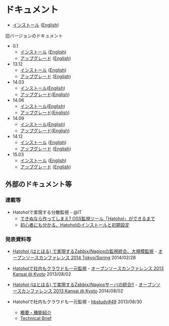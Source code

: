 ドキュメント
==========

- [インストール](/docs/install/15.06/ja/) ([English](/docs/install/15.06/en/))

旧バージョンのドキュメント

- 0.1
	- [インストール](/docs/install/0.1/ja/) ([English](/docs/install/0.1/en/))
	- [アップグレード](/docs/upgrade/0.1/ja/) ([English](/docs/upgrade/0.1/en/))
- 13.12
	- [インストール](/docs/install/13.12/ja/) ([English](/docs/install/13.12/en/))
	- [アップグレード](/docs/upgrade/13.12/ja/) ([English](/docs/upgrade/13.12/en/))
- 14.03
	- [インストール](/docs/install/14.03/ja/)([English](/docs/install/14.03/en/))
	- [アップグレード](/docs/upgrade/14.03/ja/)([English](/docs/install/14.03/en/))
- 14.06
	- [インストール](/docs/install/14.06/ja/)([English](/docs/install/14.06/en/))
	- [アップグレード](/docs/upgrade/14.06/ja/)([English](/docs/install/14.06/en/))
- 14.09
	- [インストール](/docs/install/14.09/ja/)([English](/docs/install/14.09/en/))
	- [アップグレード](/docs/upgrade/14.09/ja/)([English](/docs/install/14.09/en/))
- 14.12
	- [インストール](/docs/install/14.12/ja/) ([English](/docs/install/14.12/en/))
	- [アップグレード](/docs/upgrade/14.12/ja/) ([English](/docs/upgrade/14.12/en/))
- 15.03
	- [インストール](/docs/install/15.03/ja/) ([English](/docs/install/15.03/en/))
	- [アップグレード](/docs/upgrade/15.03/ja/) ([English](/docs/upgrade/15.03/en/))

外部のドキュメント等
------------------
### 連載等
- Hatoholで実現する分散監視 - @IT
	- [できぬなら作ってしまえ? OSS監視ツール「Hatohol」ができるまで](http://www.atmarkit.co.jp/ait/articles/1402/13/news008.html)
	- [初心者にも分かる、Hatoholのインストールと初期設定](http://www.atmarkit.co.jp/ait/articles/1403/13/news007.html)

### 発表資料等
- [Hatohol (はとほる) で実現するZabbix/Nagiosの監視統合、大規模監視](http://www.slideshare.net/kz0817/osc-tokyo-20140228) - [オープンソースカンファレンス 2014 Tokyo/Spring](http://www.ospn.jp/osc2014-spring/) 2014/02/28
- [Hatoholで社内もクラウドも一元監視](http://www.ospn.jp/osc2013-kyoto/pdf/osc2013kyoto_hatohol_lt.pdf) - [オープンソースカンファレンス 2013 Kansai @ Kyoto](http://www.ospn.jp/osc2013-kyoto/) 2013/08/02
- [Hatohol (はとほる) で実現するZabbix/Nagiosサーバの統合!!](http://www.ospn.jp/osc2013-kyoto/pdf/osc2013kyoto_hatohol.pdf) - [オープンソースカンファレンス 2013 Kansai @ Kyoto](http://www.ospn.jp/osc2013-kyoto/) 2014/08/02

- Hatoholで社内もクラウドも一元監視 - [hbstudy#49](http://heartbeats.jp/hbstudy/2013/08/hbstudy49.html) 2013/08/30
	- [概要・機能紹介](http://www.slideshare.net/koedoyoshida/hatohol-introduction20130830hbstudy-25744631)
	- [Technical Brief](http://www.slideshare.net/koedoyoshida/hatohol-technicalbrief20130830hbstudy)
